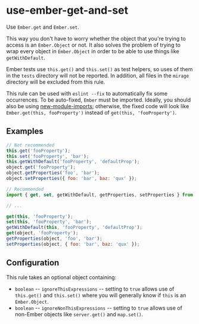 # use-ember-get-and-set

Use `Ember.get` and `Ember.set`.

This way you don't have to worry whether the object that you're trying to access is an `Ember.Object` or not. It also solves the problem of trying to wrap every object in `Ember.Object` in order to be able to use things like `getWithDefault`.

Ember tests use `this.get()` and `this.set()` as test helpers, so uses of them in the `tests` directory will not be reported.
In addition, all files in the `mirage` directory will be excluded from this rule.

This rule can be used with `eslint --fix` to automatically fix some occurrences.
To be auto-fixed, `Ember` must be imported.
Ideally, you should also be using [new-module-imports](./new-module-imports.md); otherwise, the fixed code will look like `Ember.get(this, fooProperty')` instead of `get(this, 'fooProperty')`.

## Examples

```javascript
// Not recommended
this.get('fooProperty');
this.set('fooProperty', 'bar');
this.getWithDefault('fooProperty', 'defaultProp');
object.get('fooProperty');
object.getProperties('foo', 'bar');
object.setProperties({ foo: 'bar', baz: 'qux' });
```

```javascript
// Recommended
import { get, set, getWithDefault, getProperties, setProperties } from '@ember/object';

// ...

get(this, 'fooProperty');
set(this, 'fooProperty', 'bar');
getWithDefault(this, 'fooProperty', 'defaultProp');
get(object, 'fooProperty');
getProperties(object, 'foo', 'bar');
setProperties(object, { foo: 'bar', baz: 'qux' });
```

## Configuration

This rule takes an optional object containing:

* `boolean` -- `ignoreThisExpressions` -- setting to `true` allows use of `this.get()` and `this.set()` where you will generally know if `this` is an `Ember.Object`.
* `boolean` -- `ignoreNonThisExpressions` -- setting to  `true` allows use of non-Ember objects like `server.get()` and `map.set()`.
